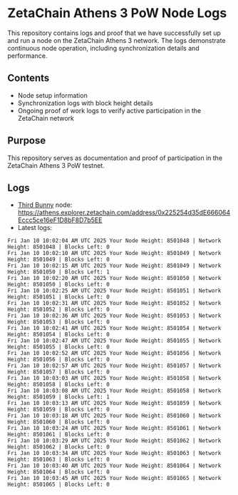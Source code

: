 # ZetaChain Athens 3 PoW Node Logs
This repository contains logs and proof that we have successfully set up and run a node on the ZetaChain Athens 3 network. The logs demonstrate continuous node operation, including synchronization details and performance.

## Contents
- Node setup information
- Synchronization logs with block height details
- Ongoing proof of work logs to verify active participation in the ZetaChain network

## Purpose
This repository serves as documentation and proof of participation in the ZetaChain Athens 3 PoW testnet.

## Logs

- [Third Bunny](https://thirdbunny.xyz/) node: https://athens.explorer.zetachain.com/address/0x225254d35dE666064Eccc5ce16eF1D8bF8D7b5EE
- Latest logs:
```
Fri Jan 10 10:02:04 AM UTC 2025 Your Node Height: 8501048 | Network Height: 8501048 | Blocks Left: 0
Fri Jan 10 10:02:10 AM UTC 2025 Your Node Height: 8501049 | Network Height: 8501049 | Blocks Left: 0
Fri Jan 10 10:02:15 AM UTC 2025 Your Node Height: 8501049 | Network Height: 8501050 | Blocks Left: 1
Fri Jan 10 10:02:20 AM UTC 2025 Your Node Height: 8501050 | Network Height: 8501050 | Blocks Left: 0
Fri Jan 10 10:02:25 AM UTC 2025 Your Node Height: 8501051 | Network Height: 8501051 | Blocks Left: 0
Fri Jan 10 10:02:31 AM UTC 2025 Your Node Height: 8501052 | Network Height: 8501052 | Blocks Left: 0
Fri Jan 10 10:02:36 AM UTC 2025 Your Node Height: 8501053 | Network Height: 8501053 | Blocks Left: 0
Fri Jan 10 10:02:41 AM UTC 2025 Your Node Height: 8501054 | Network Height: 8501054 | Blocks Left: 0
Fri Jan 10 10:02:47 AM UTC 2025 Your Node Height: 8501055 | Network Height: 8501055 | Blocks Left: 0
Fri Jan 10 10:02:52 AM UTC 2025 Your Node Height: 8501056 | Network Height: 8501056 | Blocks Left: 0
Fri Jan 10 10:02:57 AM UTC 2025 Your Node Height: 8501057 | Network Height: 8501057 | Blocks Left: 0
Fri Jan 10 10:03:03 AM UTC 2025 Your Node Height: 8501058 | Network Height: 8501058 | Blocks Left: 0
Fri Jan 10 10:03:08 AM UTC 2025 Your Node Height: 8501058 | Network Height: 8501059 | Blocks Left: 1
Fri Jan 10 10:03:13 AM UTC 2025 Your Node Height: 8501059 | Network Height: 8501059 | Blocks Left: 0
Fri Jan 10 10:03:18 AM UTC 2025 Your Node Height: 8501060 | Network Height: 8501060 | Blocks Left: 0
Fri Jan 10 10:03:24 AM UTC 2025 Your Node Height: 8501061 | Network Height: 8501061 | Blocks Left: 0
Fri Jan 10 10:03:29 AM UTC 2025 Your Node Height: 8501062 | Network Height: 8501062 | Blocks Left: 0
Fri Jan 10 10:03:34 AM UTC 2025 Your Node Height: 8501063 | Network Height: 8501063 | Blocks Left: 0
Fri Jan 10 10:03:40 AM UTC 2025 Your Node Height: 8501064 | Network Height: 8501064 | Blocks Left: 0
Fri Jan 10 10:03:45 AM UTC 2025 Your Node Height: 8501065 | Network Height: 8501065 | Blocks Left: 0
```
